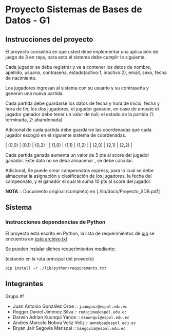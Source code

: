 # Proyecto Sistemas de Bases de Datos - G1

## Instrucciones del proyecto

El proyecto consistirá en que usted debe implementar una aplicación de juego de
3 en raya, para esto el sistema debe cumplir lo siguiente.

Cada jugador se debe registrar y va a contener los datos de nombre, apellido,
usuario, contraseña, estado(activo:1, inactivo:2), email, sexo, fecha de
nacimiento.

Los jugadores ingresan al sistema con su usuario y su contraseña y generan una
nueva partida.

Cada partida debe guardarse los datos de fecha y hora de inicio, fecha y hora de
fin, los dos jugadores, el jugador ganador, en caso de empate el jugador ganador
debe tener un valor de null; el estado de la partida (1: terminada, 2:
abandonada)

Adicional de cada partida debe guardarse las coordenadas que cada jugador
escogió en el siguiente sistema de coordenadas.

| (0,0) | (0,1) | (0,2) |
| (1,0) | (1,1) | (1,2) |
| (2,0) | (2,1) | (2,2) |

Cada partida ganada aumenta un valor de 5 pts al score del jugador ganador. Este
dato no se deba almacenar , se debe calcular.

Adicional, Se puede crear campeonatos express, para lo cual se debe almacenar la
asignación y clasificación de los jugadores, la fecha del campeonato, y el
ganador el cual le suma 10 pts al score del jugador.

**NOTA** :: Documento original (completo) en [./lib/docs/Proyecto_SDB.pdf]

## Sistema

### Instrucciones dependencias de Python

El proyecto está escrito en Python, la lista de requerimientos de
[pip](https://pypi.org/) se encuentra en
[este archivo txt](./lib/python/requirements.txt)

Se pueden instalar dichos requerimientos mediante:

(estando en la ruta principal del proyecto)

```console
pip install -r ./lib/python/requirements.txt
```

## Integrantes

Grupo #1

- Juan Antonio González Orbe :: `juangonz@espol.edu.ec`
- Rogger Daniel Jimenez Silva :: `rodajime@espol.edu.ec`
- Darwin Adrian Kuonqui Yance :: `dkuonqui@espol.edu.ec`
- Andres Marcelo Noboa Veliz Veliz :: `amnoboa@espol.edu.ec`
- Bryan Jair Segovia Mariscal :: `bsegovia@espol.edu.ec`
